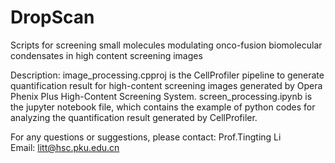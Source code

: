 # DropScan
Scripts for screening small molecules modulating onco-fusion biomolecular condensates in high content screening images


Description:
image_processing.cpproj is the CellProfiler pipeline to generate quantification result for high-content screening images generated by Opera Phenix Plus High-Content Screening System.
screen_processing.ipynb is the jupyter notebook file, which contains the example of python codes for analyzing the quantification result generated by CellProfiler.


For any questions or suggestions, please contact:
Prof.Tingting Li
Email: litt@hsc.pku.edu.cn
